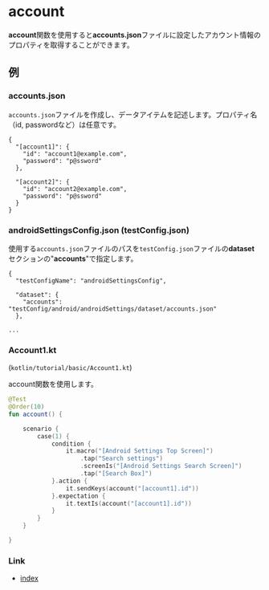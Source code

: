 # account

**account**関数を使用すると**accounts.json**ファイルに設定したアカウント情報のプロパティを取得することができます。

## 例

### accounts.json

`accounts.json`ファイルを作成し、データアイテムを記述します。プロパティ名（id, passwordなど）は任意です。

```
{
  "[account1]": {
    "id": "account1@example.com",
    "password": "p@ssword"
  },

  "[account2]": {
    "id": "account2@example.com",
    "password": "p@ssword"
  }
}
```

### androidSettingsConfig.json (testConfig.json)

使用する`accounts.json`ファイルのパスを`testConfig.json`ファイルの**dataset**セクションの"**accounts**"で指定します。

```
{
  "testConfigName": "androidSettingsConfig",

  "dataset": {
    "accounts": "testConfig/android/androidSettings/dataset/accounts.json"
  },

...
```

### Account1.kt

(`kotlin/tutorial/basic/Account1.kt`)

account関数を使用します。

```kotlin
@Test
@Order(10)
fun account() {

    scenario {
        case(1) {
            condition {
                it.macro("[Android Settings Top Screen]")
                    .tap("Search settings")
                    .screenIs("[Android Settings Search Screen]")
                    .tap("[Search Box]")
            }.action {
                it.sendKeys(account("[account1].id"))
            }.expectation {
                it.textIs(account("[account1].id"))
            }
        }
    }

}
```

### Link

- [index](../../../index_ja.md)

